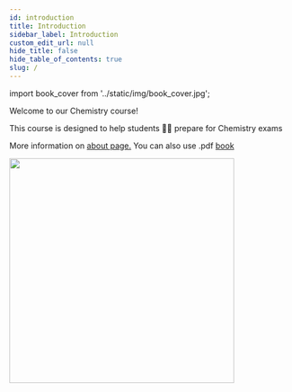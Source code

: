 ```yaml
---
id: introduction
title: Introduction
sidebar_label: Introduction
custom_edit_url: null
hide_title: false
hide_table_of_contents: true
slug: /
---
```

import book_cover from '../static/img/book_cover.jpg';

<p>
Welcome to our Chemistry course!

This course is designed to help students 👨‍🎓 prepare for Chemistry exams
</p>

More information on [about page.](home_2.md) You can also use .pdf [book](https://drive.google.com/file/d/1e6p910ZSzZEOXeJ133RKHhF0i8sYKDL3/view?usp=sharing)

<img src={book_cover} width="400"/>